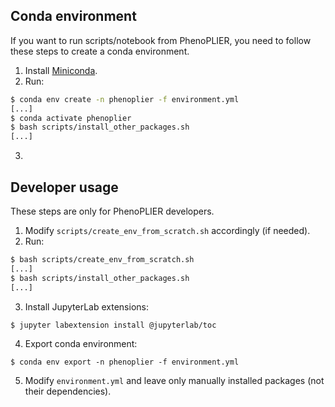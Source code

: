 ## Conda environment

If you want to run scripts/notebook from PhenoPLIER, you need to follow these steps to create a
conda environment.

 1. Install [Miniconda](https://docs.conda.io/en/latest/miniconda.html).
 1. Run:
 
```bash
$ conda env create -n phenoplier -f environment.yml
[...]
$ conda activate phenoplier
$ bash scripts/install_other_packages.sh
[...]
```

 3. 

## Developer usage

These steps are only for PhenoPLIER developers.

 1. Modify `scripts/create_env_from_scratch.sh` accordingly (if needed).
 1. Run:
```bash
$ bash scripts/create_env_from_scratch.sh
[...]
$ bash scripts/install_other_packages.sh
[...]
```
 3. Install JupyterLab extensions:
```bash
$ jupyter labextension install @jupyterlab/toc
```
 4. Export conda environment:
```
$ conda env export -n phenoplier -f environment.yml
```
 5. Modify `environment.yml` and leave only manually installed packages (not their dependencies).
